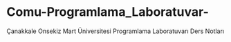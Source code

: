 # Comu-Programlama_Laboratuvar-
Çanakkale Onsekiz Mart Üniversitesi Programlama Laboratuvarı Ders Notları
